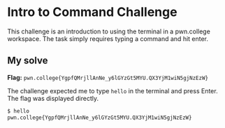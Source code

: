 # Intro to Command Challenge
This challenge is an introduction to using the terminal in a pwn.college workspace. The task simply requires typing a command and hit enter. 

## My solve
**Flag:** `pwn.college{YgpfQMrjllAnNe_y6lGYzGt5MYU.QX3YjM1wiN5gjNzEzW}`

The challenge expected me to type `hello` in the terminal and press Enter. The flag was displayed directly.

```bash
$ hello
pwn.college{YgpfQMrjllAnNe_y6lGYzGt5MYU.QX3YjM1wiN5gjNzEzW}
